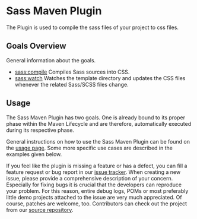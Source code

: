 Sass Maven Plugin
=================
The Plugin is used to compile the sass files of your project to css files.


Goals Overview
--------------
General information about the goals.

- [sass:compile](plugin-info.html) Compiles Sass sources into CSS.
- [sass:watch](plugin-info.html) Watches the template directory and updates the CSS files whenever the related Sass/SCSS files change.

Usage
-----
The Sass Maven Plugin has two goals. One is already bound to its proper phase within the Maven Lifecycle
and are therefore, automatically executed during its respective phase.

General instructions on how to use the Sass Maven Plugin can be found on the [usage page](usage.html). Some more
specific use cases are described in the examples given below.

If you feel like the plugin is missing a feature or has a defect, you can fill a feature request or bug report in our
[issue tracker](https://github.com/lruiz/sass-maven-plugin/issues). When creating a new issue, please provide a comprehensive description of your
concern. Especially for fixing bugs it is crucial that the developers can reproduce your problem. For this reason,
entire debug logs, POMs or most preferably little demo projects attached to the issue are very much appreciated.
Of course, patches are welcome, too. Contributors can check out the project from our
[source repository](https://github.com/lruiz/sass-maven-plugin).

